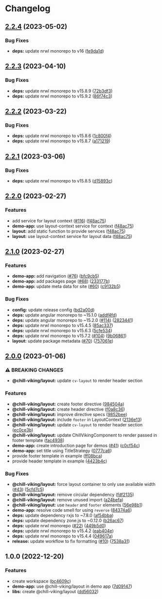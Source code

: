 # Changelog

## [2.2.4](https://github.com/chill-viking/ng-libs/compare/ng-libs-v2.2.3...ng-libs-v2.2.4) (2023-05-02)


### Bug Fixes

* **deps:** update nrwl monorepo to v16 ([fe9da1d](https://github.com/chill-viking/ng-libs/commit/fe9da1d883d060ec0269142d729314aef1565cd5))

## [2.2.3](https://github.com/chill-viking/ng-libs/compare/ng-libs-v2.2.2...ng-libs-v2.2.3) (2023-04-10)


### Bug Fixes

* **deps:** update nrwl monorepo to v15.8.9 ([72b3df3](https://github.com/chill-viking/ng-libs/commit/72b3df307dfa06a12e18022737fc1698607b5de6))
* **deps:** update nrwl monorepo to v15.9.2 ([86f74c3](https://github.com/chill-viking/ng-libs/commit/86f74c37d10a8443b7b5dda1b5ac02cf676157a6))

## [2.2.2](https://github.com/chill-viking/ng-libs/compare/ng-libs-v2.2.1...ng-libs-v2.2.2) (2023-03-22)


### Bug Fixes

* **deps:** update nrwl monorepo to v15.8.6 ([1c800f4](https://github.com/chill-viking/ng-libs/commit/1c800f4629fceca49212d3204d4c010664e6f7f1))
* **deps:** update nrwl monorepo to v15.8.7 ([a171219](https://github.com/chill-viking/ng-libs/commit/a1712193e41c745c35202a65060cea4a1a72d5ed))

## [2.2.1](https://github.com/chill-viking/ng-libs/compare/ng-libs-v2.2.0...ng-libs-v2.2.1) (2023-03-06)


### Bug Fixes

* **deps:** update nrwl monorepo to v15.8.5 ([d15893c](https://github.com/chill-viking/ng-libs/commit/d15893c9dc243f46fcb223e4f46a7da9be5b3e5b))

## [2.2.0](https://github.com/chill-viking/ng-libs/compare/ng-libs-v2.1.0...ng-libs-v2.2.0) (2023-02-27)


### Features

* add service for layout context ([#116](https://github.com/chill-viking/ng-libs/issues/116)) ([f48ac75](https://github.com/chill-viking/ng-libs/commit/f48ac75dfe70ddcecd663060d92572eb9b9c5dcd))
* **demo-app:** use layout-context service for context ([f48ac75](https://github.com/chill-viking/ng-libs/commit/f48ac75dfe70ddcecd663060d92572eb9b9c5dcd))
* **layout:** add static function to provide services ([f48ac75](https://github.com/chill-viking/ng-libs/commit/f48ac75dfe70ddcecd663060d92572eb9b9c5dcd))
* **layout:** use layout-context service for layout data ([f48ac75](https://github.com/chill-viking/ng-libs/commit/f48ac75dfe70ddcecd663060d92572eb9b9c5dcd))

## [2.1.0](https://github.com/chill-viking/ng-libs/compare/ng-libs-v2.0.0...ng-libs-v2.1.0) (2023-02-27)


### Features

* **demo-app:** add navigation ([#76](https://github.com/chill-viking/ng-libs/issues/76)) ([bfc9cb5](https://github.com/chill-viking/ng-libs/commit/bfc9cb510463d17a1298ff9252baf3900614cc84))
* **demo-app:** add packages page ([#68](https://github.com/chill-viking/ng-libs/issues/68)) ([233177b](https://github.com/chill-viking/ng-libs/commit/233177bb1c325df43470d8fea378d89166704c9a))
* **demo-app:** update meta data for site ([#60](https://github.com/chill-viking/ng-libs/issues/60)) ([c9132b5](https://github.com/chill-viking/ng-libs/commit/c9132b5353d4fadc69442a547a82e10cc2d0fb06))


### Bug Fixes

* **config:** update release config ([bd2a00d](https://github.com/chill-viking/ng-libs/commit/bd2a00ded09034da76af5b393646a8faf2fb7f31))
* **deps:** update angular monorepo to ~15.1.0 ([addf4fd](https://github.com/chill-viking/ng-libs/commit/addf4fd7072523bb3411636edf52196dd501dd49))
* **deps:** update angular monorepo to ~15.2.0 ([#114](https://github.com/chill-viking/ng-libs/issues/114)) ([2823441](https://github.com/chill-viking/ng-libs/commit/28234418c9de27103d7cfa5065daeb6496f6728e))
* **deps:** update nrwl monorepo to v15.4.5 ([85ac337](https://github.com/chill-viking/ng-libs/commit/85ac337e9c03a0930b4c119f8a43e3b19a528984))
* **deps:** update nrwl monorepo to v15.6.3 ([5cfe534](https://github.com/chill-viking/ng-libs/commit/5cfe534e82cafff584ae6a0e0b08074846927b93))
* **deps:** update nrwl monorepo to v15.7.2 ([#104](https://github.com/chill-viking/ng-libs/issues/104)) ([9b06861](https://github.com/chill-viking/ng-libs/commit/9b06861d07af457c8efc73c1c19192a496848265))
* **layout:** update package metadata ([#70](https://github.com/chill-viking/ng-libs/issues/70)) ([757061e](https://github.com/chill-viking/ng-libs/commit/757061e47513ff6c67cab8ef1082db680a68f3bc))

## [2.0.0](https://github.com/chill-viking/ng-libs/compare/ng-libs-v1.0.0...ng-libs-v2.0.0) (2023-01-06)


### ⚠ BREAKING CHANGES

* **@chill-viking/layout:** update `cv-layout` to render header section

### Features

* **@chill-viking/layout:** create footer directive ([984504a](https://github.com/chill-viking/ng-libs/commit/984504a4ec5369be673994acc68aa1775a363022))
* **@chill-viking/layout:** create header directive ([f0a8c36](https://github.com/chill-viking/ng-libs/commit/f0a8c369e5b115b79d3a4d1e4f9cb6fbf2852b21))
* **@chill-viking/layout:** improve directive specs ([9852bee](https://github.com/chill-viking/ng-libs/commit/9852bee2434522e261a8b1619d8bf4b9f189ed73))
* **@chill-viking/layout:** include `footer` in LayoutContext ([2136e13](https://github.com/chill-viking/ng-libs/commit/2136e13387629b5c8482d7f5012b5c8d9b7a6d28))
* **@chill-viking/layout:** update `cv-layout` to render header section ([ec0ce3b](https://github.com/chill-viking/ng-libs/commit/ec0ce3bcf4a96133fa33844031953ee389874628))
* **@chill-viking/layout:** update ChillVikingComponent to render passed in footer template ([fac4938](https://github.com/chill-viking/ng-libs/commit/fac493883ad978b360223f3529ad1727f9af37a5))
* **demo-app:** create introduction page for demos ([#41](https://github.com/chill-viking/ng-libs/issues/41)) ([c0cf54c](https://github.com/chill-viking/ng-libs/commit/c0cf54c1dd2ada1483d16ba28e30ac29148e3517))
* **demo-app:** set title using TitleStrategy ([0777ca6](https://github.com/chill-viking/ng-libs/commit/0777ca62c26eddb916d0739b921368168e4e5073))
* provide footer template in example ([ff08bca](https://github.com/chill-viking/ng-libs/commit/ff08bcad4a71517a04d9f213eec0de9863777546))
* provide header template in example ([4423b4c](https://github.com/chill-viking/ng-libs/commit/4423b4cdf67f6b8ff43f2fb45758ba0f257608c1))


### Bug Fixes

* **@chill-viking/layout:** force layout container to only use available width ([#43](https://github.com/chill-viking/ng-libs/issues/43)) ([5cfd7c5](https://github.com/chill-viking/ng-libs/commit/5cfd7c58db04bc5e347ee49d5b2589b83260deb4))
* **@chill-viking/layout:** remove circular dependency ([fdf2135](https://github.com/chill-viking/ng-libs/commit/fdf213537554cbb27e22ee6aa8448ad5f0afd832))
* **@chill-viking/layout:** remove unused import ([a24befa](https://github.com/chill-viking/ng-libs/commit/a24befa95eea5f13bf7e56c6a62fe102fc34e580))
* **@chill-viking/layout:** use `header` and `footer` elements ([56e98b1](https://github.com/chill-viking/ng-libs/commit/56e98b11c66099b0749bca133ba2950228d88322))
* **demo-app:** resolve code smell for using `reverse` ([84374a6](https://github.com/chill-viking/ng-libs/commit/84374a63edeecbb84451e36ab1c1b798964da635))
* **deps:** update dependency rxjs to ~7.8.0 ([af54bba](https://github.com/chill-viking/ng-libs/commit/af54bba1c4bfec35d133048e4fb626a380d3163e))
* **deps:** update dependency zone.js to ~0.12.0 ([b26ac67](https://github.com/chill-viking/ng-libs/commit/b26ac67b046f95f2f37579da99948a73693cf352))
* **deps:** update nrwl monorepo ([#22](https://github.com/chill-viking/ng-libs/issues/22)) ([449b5d0](https://github.com/chill-viking/ng-libs/commit/449b5d0a5188fb8fdc7be3d074257dd3376e7594))
* **deps:** update nrwl monorepo to v15.4.2 ([eab404e](https://github.com/chill-viking/ng-libs/commit/eab404e1c1c5e0d71efc5eac354bdf16170d7f48))
* **deps:** update nrwl monorepo to v15.4.4 ([049617a](https://github.com/chill-viking/ng-libs/commit/049617a02b4cfe8e066e33215b4bbf12813724b1))
* **release:** update workflow to fix formatting ([#10](https://github.com/chill-viking/ng-libs/issues/10)) ([7538a31](https://github.com/chill-viking/ng-libs/commit/7538a31729369d68e368552930bbf37812650402))

## 1.0.0 (2022-12-20)


### Features

* create workspace ([bc4609c](https://github.com/chill-viking/ng-libs/commit/bc4609cee12fd55cb4128298889a09007cfc5c4c))
* **demo-app:** use @chill-viking/layout in demo app ([7d09147](https://github.com/chill-viking/ng-libs/commit/7d09147303cec756990ce17796f1fc8572728563))
* **libs:** create @chill-viking/layout ([dd56032](https://github.com/chill-viking/ng-libs/commit/dd56032e4242ec0d2168a354f35e22f8b0e3fc40))
